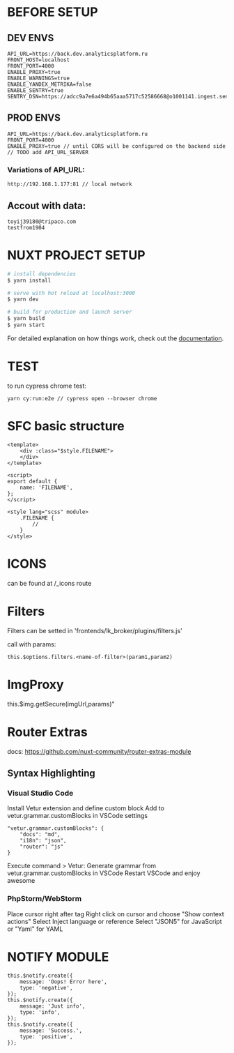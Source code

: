 # BEFORE SETUP

## DEV ENVS

```
API_URL=https://back.dev.analyticsplatform.ru
FRONT_HOST=localhost
FRONT_PORT=4000
ENABLE_PROXY=true
ENABLE_WARNINGS=true
ENABLE_YANDEX_METRIKA=false
ENABLE_SENTRY=true
SENTRY_DSN=https://adcc9a7e6a494b65aaa5717c52586668@o1001141.ingest.sentry.io/5960646
```

## PROD ENVS

```
API_URL=https://back.dev.analyticsplatform.ru
FRONT_PORT=4000
ENABLE_PROXY=true // until CORS will be configured on the backend side
// TODO add API_URL_SERVER
```

### Variations of API_URL:

```
http://192.168.1.177:81 // local network
```

## Accout with data:

```
toyij39180@tripaco.com
testfrom1904
```

# NUXT PROJECT SETUP

```bash
# install dependencies
$ yarn install

# serve with hot reload at localhost:3000
$ yarn dev

# build for production and launch server
$ yarn build
$ yarn start

```

For detailed explanation on how things work, check out the [documentation](https://nuxtjs.org).

# TEST

to run cypress chrome test:

```
yarn cy:run:e2e // cypress open --browser chrome
```

# SFC basic structure

```
<template>
    <div :class="$style.FILENAME">
    </div>
</template>

<script>
export default {
    name: 'FILENAME',
};
</script>

<style lang="scss" module>
    .FILENAME {
        //
    }
</style>
```

# ICONS

can be found at /\_icons route

# Filters

Filters can be setted in 'frontends/lk_broker/plugins/filters.js'

call with params:

```
this.$options.filters.<name-of-filter>(param1,param2)
```

# ImgProxy

this.$img.getSecure(imgUrl,params)"

# Router Extras

docs:
https://github.com/nuxt-community/router-extras-module

## Syntax Highlighting

### Visual Studio Code

Install Vetur extension and define custom block
Add <router> to vetur.grammar.customBlocks in VSCode settings

```
"vetur.grammar.customBlocks": {
    "docs": "md",
    "i18n": "json",
    "router": "js"
}
```

Execute command > Vetur: Generate grammar from vetur.grammar.customBlocks in VSCode
Restart VSCode and enjoy awesome

### PhpStorm/WebStorm

Place cursor right after tag
Right click on cursor and choose "Show context actions"
Select Inject language or reference
Select "JSON5" for JavaScript or "Yaml" for YAML

# NOTIFY MODULE

```
this.$notify.create({
    message: 'Oops! Error here',
    type: 'negative',
});
this.$notify.create({
    message: 'Just info',
    type: 'info',
});
this.$notify.create({
    message: 'Success.',
    type: 'positive',
});
```
